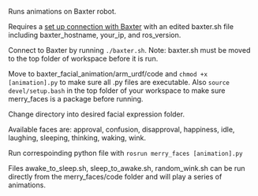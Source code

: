 Runs animations on Baxter robot.

Requires a [set up connection with Baxter](http://sdk.rethinkrobotics.com/wiki/Workstation_Setup) with an edited baxter.sh file including baxter_hostname, your_ip, and ros_version.

Connect to Baxter by running `./baxter.sh`. Note: baxter.sh must be moved to the top folder of workspace before it is run.

Move to baxter_facial_animation/arm_urdf/code and `chmod +x [animation].py` to make sure all .py files are executable.
Also `source devel/setup.bash` in the top folder of your workspace to make sure merry_faces is a package before running.


Change directory into desired facial expression folder.

Available faces are: approval, confusion, disapproval, happiness, idle, laughing, sleeping, thinking, waking, wink.

Run correspoinding python file with ```rosrun merry_faces [animation].py```

Files awake_to_sleep.sh, sleep_to_awake.sh, random_wink.sh can be run directly from the merry_faces/code folder and will play a series of animations.

